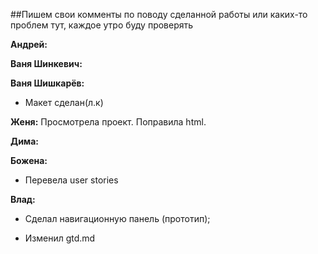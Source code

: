 ##Пишем свои комменты по поводу сделанной работы или каких-то проблем тут, каждое утро буду проверять

**Андрей:**



**Ваня Шинкевич:**




 **Ваня Шишкарёв:**

 * Макет сделан(л.к)


 **Женя:**
Просмотрела проект. Поправила html.


 **Дима:**



 **Божена:**

 * Перевела user stories


**Влад:**

 * Сделал навигационную панель (прототип);

 * Изменил gtd.md

